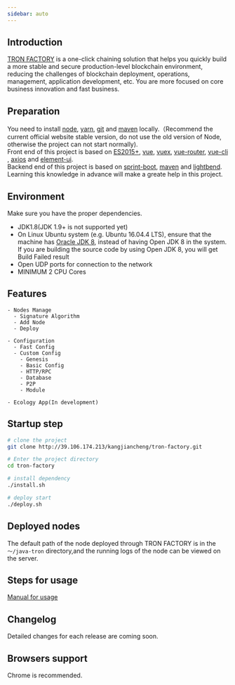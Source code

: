 ```yaml
---
sidebar: auto
---
```


## Introduction

[TRON FACTORY](http://39.106.174.213/kangjiancheng/tron-factory) is a one-click chaining solution that helps you quickly build a more stable and secure production-level blockchain environment, reducing the challenges of blockchain deployment, operations, management, application development, etc. You are more focused on core business innovation and fast business.

## Preparation

You need to install [node](https://nodejs.org/), [yarn](https://yarn.bootcss.com/docs/install/#mac-stable), [git](https://git-scm.com/) and [maven](http://maven.apache.org/) locally.（Recommend the current official website stable version, do not use the old version of Node, otherwise the project can not start normally).  
Front end of this project is based on [ES2015+](https://es6.ruanyifeng.com/), [vue](https://cn.vuejs.org/index.html), [vuex](https://vuex.vuejs.org/zh-cn/), [vue-router](https://router.vuejs.org/zh-cn/), [vue-cli](https://github.com/vuejs/vue-cli) , [axios](https://github.com/axios/axios) and [element-ui](https://github.com/ElemeFE/element).  
Backend end of this project is based on [sprint-boot](https://spring.io/projects/spring-boot), [maven](https://maven.apache.org/guides/mini/index.html) and [lightbend](https://github.com/lightbend/config).  
Learning this knowledge in advance will make a greate help in this project.

 <p align="center">
  <!-- <img width="900" src=""> -->
</p>

## Environment

Make sure you have the proper dependencies.
- JDK1.8(JDK 1.9+ is not supported yet)
- On Linux Ubuntu system (e.g. Ubuntu 16.04.4 LTS), ensure that the machine has [Oracle JDK 8](https://www.digitalocean.com/community/tutorials/how-to-install-java-with-apt-get-on-ubuntu-16-04), instead of having Open JDK 8 in the system. If you are building the source code by using Open JDK 8, you will get Build Failed result
- Open UDP ports for connection to the network
- MINIMUM 2 CPU Cores

## Features

```
- Nodes Manage
  - Signature Algorithm
  - Add Node
  - Deploy

- Configuration
  - Fast Config
  - Custom Config
    - Genesis
    - Basic Config
    - HTTP/RPC
    - Database
    - P2P
    - Module

- Ecology App(In development)

```

## Startup step

```bash
# clone the project
git clone http://39.106.174.213/kangjiancheng/tron-factory.git

# Enter the project directory
cd tron-factory

# install dependency
./install.sh

# deploy start
./deploy.sh


```

## Deployed nodes

The default path of the node deployed through TRON FACTORY is in the `～/java-tron` directory,and the running logs of the node can be viewed on the server.


## Steps for usage

[Manual for usage](./guide.md)

## Changelog

Detailed changes for each release are coming soon.

## Browsers support

Chrome is recommended.
